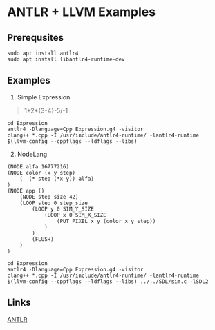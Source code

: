 # ANTLR + LLVM Examples

## Prerequsites
```
sudo apt install antlr4
sudo apt install libantlr4-runtime-dev
```

## Examples
1) Simple Expression
> 1+2*{3-4}-5/-1
```
cd Expression
antlr4 -Dlanguage=Cpp Expression.g4 -visitor
clang++ *.cpp -I /usr/include/antlr4-runtime/ -lantlr4-runtime  $(llvm-config --cppflags --ldflags --libs)
```
2) NodeLang
```
(NODE alfa 16777216)
(NODE color (x y step)
    (- (* step (*x y)) alfa)
)
(NODE app ()
    (NODE step_size 42)
    (LOOP step 0 step_size
        (LOOP y 0 SIM_Y_SIZE
            (LOOP x 0 SIM_X_SIZE
                (PUT_PIXEL x y (color x y step))
            )
        )
        (FLUSH)
    )
)
```
```
cd Expression
antlr4 -Dlanguage=Cpp Expression.g4 -visitor
clang++ *.cpp -I /usr/include/antlr4-runtime/ -lantlr4-runtime  $(llvm-config --cppflags --ldflags --libs) ../../SDL/sim.c -lSDL2
```

## Links
[ANTLR](https://github.com/antlr/antlr4)
